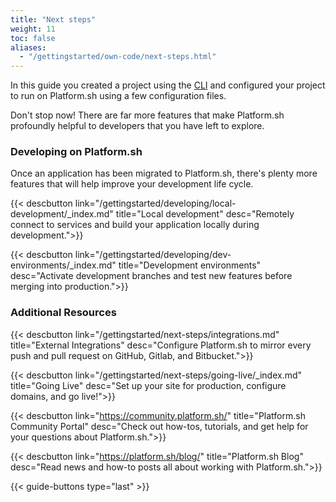 ```yaml
---
title: "Next steps"
weight: 11
toc: false
aliases:
  - "/gettingstarted/own-code/next-steps.html"
---
```


In this guide you created a project using the [CLI](/administration/cli/_index.md) and configured your project to run on Platform.sh using a few configuration files.

Don't stop now! There are far more features that make Platform.sh profoundly helpful to developers that you have left to explore.

### Developing on Platform.sh

Once an application has been migrated to Platform.sh, there's plenty more features that will help improve your development life cycle.

{{< descbutton link="/gettingstarted/developing/local-development/_index.md" title="Local development" desc="Remotely connect to services and build your application locally during development.">}}

{{< descbutton link="/gettingstarted/developing/dev-environments/_index.md" title="Development environments" desc="Activate development branches and test new features before merging into production.">}}

### Additional Resources

{{< descbutton link="/gettingstarted/next-steps/integrations.md" title="External Integrations" desc="Configure Platform.sh to mirror every push and pull request on GitHub, Gitlab, and Bitbucket.">}}

{{< descbutton link="/gettingstarted/next-steps/going-live/_index.md" title="Going Live" desc="Set up your site for production, configure domains, and go live!">}}

{{< descbutton link="https://community.platform.sh/" title="Platform.sh Community Portal" desc="Check out how-tos, tutorials, and get help for your questions about Platform.sh.">}}

{{< descbutton link="https://platform.sh/blog/" title="Platform.sh Blog" desc="Read news and how-to posts all about working with Platform.sh.">}}

{{< guide-buttons type="last" >}}
